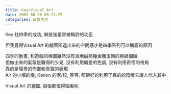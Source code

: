 ```yaml
---
title: Key/Visual Art
date: 2009-06-20 05:21:27
categories: 日常生活
---
```


  
Key 社四季的成功, 麻技淮是常被稱許的功臣  
  
但我覺得Visual Art 的繪圖所造出來的空間感才是四季系列可以稱霸的原因  
  
四季的動畫, 和遊戲的稱圖雖然沒有海地誠那種金雕玉砌的極級細緻  
但做出來的氣氛是難得的少見, 沒有利用偏差的色調, 沒有利用奇怪的視角  
靠的是場景的佈置和真實的表現  
Air 的小填的堤, Kanon 的家/校, 等等, 都很好的利用了真的的環境去讓人代入其中  
  
Visual Art 的繪圖, 每張都值得細看呢  